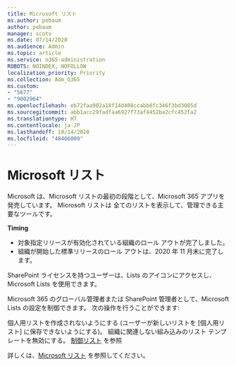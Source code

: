 ```yaml
---
title: Microsoft リスト
ms.author: pebaum
author: pebaum
manager: scotv
ms.date: 07/14/2020
ms.audience: Admin
ms.topic: article
ms.service: o365-administration
ROBOTS: NOINDEX, NOFOLLOW
localization_priority: Priority
ms.collection: Adm_O365
ms.custom:
- "5677"
- "9002964"
ms.openlocfilehash: eb72faa902a18f14d408ccabb8fc346f3bd3085d
ms.sourcegitcommit: abb1acc29fadfaa6927f73af4452ba2cfc452fa2
ms.translationtype: HT
ms.contentlocale: ja-JP
ms.lasthandoff: 10/14/2020
ms.locfileid: "48466009"
---
```

# <a name="microsoft-lists"></a>Microsoft リスト

Microsoft は、Microsoft リストの最初の段階として、Microsoft 365 アプリを発売しています。 Microsoft リストは 全てのリストを表示して、管理できる主要なツールです。  
  
**Timing**  

- 対象指定リリースが有効化されている組織のロール アウトが完了しました。
- 組織が開始した標準リリースのロール アウトは、2020 年 11 月末に完了します。

SharePoint ライセンスを持つユーザーは、Lists のアイコンにアクセスし、Microsoft Lists を使用できます。

Microsoft 365 のグローバル管理者または SharePoint 管理者として、Microsoft Lists の設定を制御できます。 次の操作を行うことができます:

個人用リストを作成されないようにする (ユーザーが新しいリストを [個人用リスト] に保存できないようにする)。
組織に関連しない組み込みのリスト テンプレートを無効にする。
[制御リスト](https://docs.microsoft.com/sharepoint/control-lists) を参照

詳しくは、[Microsoft リスト](https://aka.ms/microsoftlists) を参照してください。
